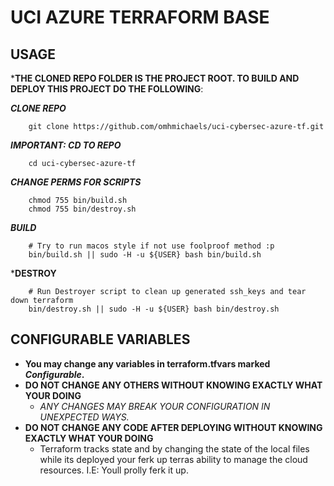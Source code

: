 # UCI AZURE TERRAFORM BASE

## USAGE

***THE CLONED REPO FOLDER IS THE PROJECT ROOT. TO BUILD AND DEPLOY THIS PROJECT DO THE FOLLOWING**:

***CLONE REPO***
```
    git clone https://github.com/omhmichaels/uci-cybersec-azure-tf.git
```

***IMPORTANT: CD TO REPO***
```
    cd uci-cybersec-azure-tf
```

***CHANGE PERMS FOR SCRIPTS***
```
    chmod 755 bin/build.sh
    chmod 755 bin/destroy.sh
``` 

***BUILD***
```
    # Try to run macos style if not use foolproof method :p
    bin/build.sh || sudo -H -u ${USER} bash bin/build.sh
```

***DESTROY**
```
    # Run Destroyer script to clean up generated ssh_keys and tear down terraform
    bin/destroy.sh || sudo -H -u ${USER} bash bin/destroy.sh
```

## CONFIGURABLE VARIABLES
* **You may change any variables in terraform.tfvars marked *Configurable*.**
* **DO NOT CHANGE ANY OTHERS WITHOUT KNOWING EXACTLY WHAT YOUR DOING**
    - *ANY CHANGES MAY BREAK YOUR CONFIGURATION IN UNEXPECTED WAYS.*
* **DO NOT CHANGE ANY CODE AFTER DEPLOYING  WITHOUT KNOWING EXACTLY WHAT YOUR DOING**
    - Terraform tracks state and by changing the state of the local files while its deployed your ferk up terras ability to manage the cloud resources. I.E: Youll prolly ferk it up.
